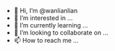 - 👋 Hi, I’m @wanlianlian
- 👀 I’m interested in ...
- 🌱 I’m currently learning ...
- 💞️ I’m looking to collaborate on ...
- 📫 How to reach me ...

<!---
wanlianlian/wanlianlian is a ✨ special ✨ repository because its `README.md` (this file) appears on your GitHub profile.
You can click the Preview link to take a look at your changes.
--->

